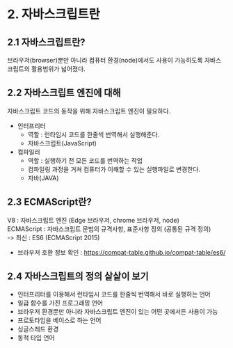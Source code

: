 # 2. 자바스크립트란

## 2.1 자바스크립트란?

브라우저(browser)뿐만 아니라 컴퓨터 환경(node)에서도 사용이 가능하도록 자바스크립트의 활용범위가 넓어졌다.

## 2.2 자바스크립트 엔진에 대해

자바스크립트 코드의 동작을 위해 자바스크립트 엔진이 필요하다.

- 인터프리터
  - 역할 : 런타임시 코드를 한줄씩 번역해서 실행해준다.
  - 자바스크립트(JavaScript)
- 컴파일러
  - 역할 : 실행하기 전 모든 코드를 번역하는 작업
  - 컴파일링 과정을 거쳐 컴퓨터가 이해할 수 있는 실행파일로 변경한다.
  - 자바(JAVA)

## 2.3 ECMAScript란?

V8 : 자바스크립트 엔진 (Edge 브라우저, chrome 브라우저, node)  
ECMAScript : 자바스크립트 문법의 규격사항, 표준사항 정의 (공통된 규격 정의)  
-> 최신 : ES6 (ECMAScript 2015)

- 브라우저 호환 정보 확인 : <https://compat-table.github.io/compat-table/es6/>

## 2.4 자바스크립트의 정의 샅샅이 보기

- 인터프리터를 이용해서 런타임시 코드를 한줄씩 번역해서 바로 실행하는 언어
- 일급 함수를 가진 프로그래밍 언어
- 브라우저 환경뿐만 아니라 자바스크립트 엔진이 있는 어떤 곳에서든 사용이 가능
- 프로토타입을 베이스로 하는 언어
- 싱글스레드 환경
- 동적 타입 언어
